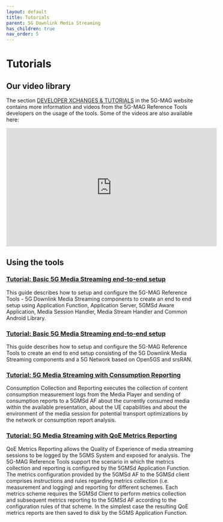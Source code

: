 ```yaml
---
layout: default
title: Tutorials
parent: 5G Downlink Media Streaming
has_children: true
nav_order: 5
---
```


# Tutorials

## Our video library
The section [DEVELOPER XCHANGES & TUTORIALS](https://www.5g-mag.com/tutorials) in the 5G-MAG website contains more information and videos from the 5G-MAG Reference Tools developers on the usage of the tools. Some of the videos are also available here:

<iframe width="560" height="315" src="https://www.youtube.com/embed/videoseries?si=AmxsuFLQ8V_PZD0G&amp;list=PLFqKJZ78_IWUibB6dMiabaVNDFLSGBWlx" title="YouTube video player" frameborder="0" allow="accelerometer; autoplay; clipboard-write; encrypted-media; gyroscope; picture-in-picture; web-share" referrerpolicy="strict-origin-when-cross-origin" allowfullscreen></iframe>

## Using the tools
### [Tutorial: Basic 5G Media Streaming end-to-end setup](./end-to-end.html)
This guide describes how to setup and configure the 5G-MAG Reference Tools - 5G Downlink Media Streaming components to create an end to end setup using Application Function, Application Server, 5GMSd Aware Application, Media Session Handler, Media Stream Handler and Common Android Library.

### [Tutorial: Basic 5G Media Streaming end-to-end setup](./end-to-end-with-5g.html)
This guide describes how to setup and configure the 5G-MAG Reference Tools to create an end to end setup consisting of the 5G Downlink Media Streaming components and a 5G Network based on Open5GS and srsRAN.

### [Tutorial: 5G Media Streaming with Consumption Reporting](./consumption-reporting.html)
Consumption Collection and Reporting executes the collection of content consumption measurement logs from the Media Player and sending of consumption reports to a 5GMSd AF about the currently consumed media within the available presentation, about the UE capabilities and about the environment of the media session for potential transport optimizations by the network or consumption report analysis.

### [Tutorial: 5G Media Streaming with QoE Metrics Reporting](./metrics-reporting.html)
QoE Metrics Reporting allows the Quality of Experience of media streaming sessions to be logged by the 5GMS System and exposed for analysis. The 5G-MAG Reference Tools support the scenario in which the metrics collection and reporting is configured by the 5GMSd Application Function. The metrics configuration provided by the 5GMSd AF to the 5GMSd client comprises instructions and rules regarding metrics collection (i.e. measurement and logging) and reporting for different schemes. Each metrics scheme requires the 5GMSd Client to perform metrics collection and subsequent metrics reporting to the 5GMSd AF according to the configuration rules of that scheme. In the simplest case the resulting QoE metrics reports are then saved to disk by the 5GMS Application Function.
